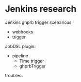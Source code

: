 # Jenkins research
Jenkins ghprb trigger scenarious:
- webhooks
- trigger

JobDSL plugin:
- pipeline
  - Time trigger
  - ghprbTrigger

troubles:

